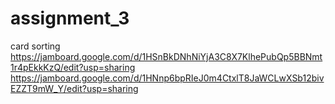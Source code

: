# assignment_3
card sorting
https://jamboard.google.com/d/1HSnBkDNhNiYjA3C8X7KlhePubQp5BBNmt1r4pEkkKzQ/edit?usp=sharing
https://jamboard.google.com/d/1HNnp6bpRIeJ0m4CtxlT8JaWCLwXSb12bivEZZT9mW_Y/edit?usp=sharing
